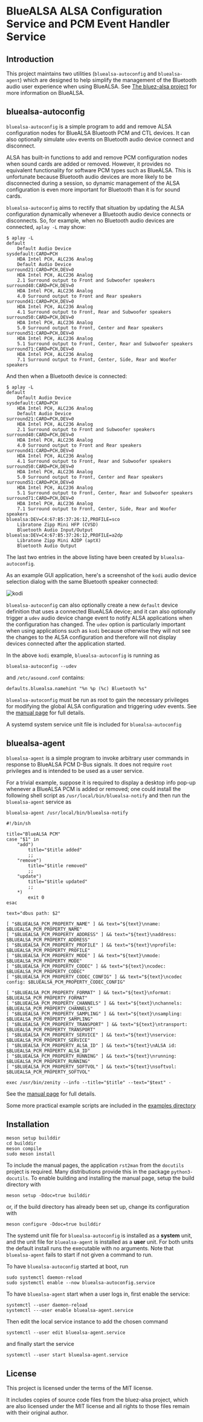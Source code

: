 # BlueALSA ALSA Configuration Service and PCM Event Handler Service

## Introduction

This project maintains two utilities (`bluealsa-autoconfig` and
`bluealsa-agent`) which are designed to help simplify the management of the
Bluetooth audio user experience when using BlueALSA. See
[The bluez-alsa project](https://github.com/arkq/bluez-alsa) for more
information on BlueALSA.

## bluealsa-autoconfig

`bluealsa-autoconfig` is a simple program to add and remove ALSA configuration
nodes for BlueALSA Bluetooth PCM and CTL devices. It can also optionally
simulate `udev` events on Bluetooth audio device connect and disconnect.

ALSA has built-in functions to add and remove PCM configuration nodes when
sound cards are added or removed. However, it provides no equivalent
functionality for software PCM types such as BlueALSA. This is unfortunate
because Bluetooth audio devices are more likely to be disconnected during a
session, so dynamic management of the ALSA configuration is even more important
for Bluetooth than it is for sound cards.

`bluealsa-autoconfig` aims to rectify that situation by updating the ALSA
configuration dynamically whenever a Bluetooth audio device connects or
disconnects. So, for example, when no Bluetooth audio devices are connected,
`aplay -L` may show:
```
$ aplay -L
default
    Default Audio Device
sysdefault:CARD=PCH
    HDA Intel PCH, ALC236 Analog
    Default Audio Device
surround21:CARD=PCH,DEV=0
    HDA Intel PCH, ALC236 Analog
    2.1 Surround output to Front and Subwoofer speakers
surround40:CARD=PCH,DEV=0
    HDA Intel PCH, ALC236 Analog
    4.0 Surround output to Front and Rear speakers
surround41:CARD=PCH,DEV=0
    HDA Intel PCH, ALC236 Analog
    4.1 Surround output to Front, Rear and Subwoofer speakers
surround50:CARD=PCH,DEV=0
    HDA Intel PCH, ALC236 Analog
    5.0 Surround output to Front, Center and Rear speakers
surround51:CARD=PCH,DEV=0
    HDA Intel PCH, ALC236 Analog
    5.1 Surround output to Front, Center, Rear and Subwoofer speakers
surround71:CARD=PCH,DEV=0
    HDA Intel PCH, ALC236 Analog
    7.1 Surround output to Front, Center, Side, Rear and Woofer speakers
```
And then when a Bluetooth device is connected:
```
$ aplay -L
default
    Default Audio Device
sysdefault:CARD=PCH
    HDA Intel PCH, ALC236 Analog
    Default Audio Device
surround21:CARD=PCH,DEV=0
    HDA Intel PCH, ALC236 Analog
    2.1 Surround output to Front and Subwoofer speakers
surround40:CARD=PCH,DEV=0
    HDA Intel PCH, ALC236 Analog
    4.0 Surround output to Front and Rear speakers
surround41:CARD=PCH,DEV=0
    HDA Intel PCH, ALC236 Analog
    4.1 Surround output to Front, Rear and Subwoofer speakers
surround50:CARD=PCH,DEV=0
    HDA Intel PCH, ALC236 Analog
    5.0 Surround output to Front, Center and Rear speakers
surround51:CARD=PCH,DEV=0
    HDA Intel PCH, ALC236 Analog
    5.1 Surround output to Front, Center, Rear and Subwoofer speakers
surround71:CARD=PCH,DEV=0
    HDA Intel PCH, ALC236 Analog
    7.1 Surround output to Front, Center, Side, Rear and Woofer speakers
bluealsa:DEV=C4:67:B5:37:26:12,PROFILE=sco
    Libratone Zipp Mini HFP (CVSD)
    Bluetooth Audio Input/Output
bluealsa:DEV=C4:67:B5:37:26:12,PROFILE=a2dp
    Libratone Zipp Mini A2DP (aptX)
    Bluetooth Audio Output
```

The last two entries in the above listing have been created by
`bluealsa-autoconfig`.

As an example GUI application, here's a screenshot of the `kodi` audio device
selection dialog with the same Bluetooth speaker connected:

![kodi](https://github.com/borine/bluealsa-autoconfig/assets/32966433/83dda446-6c56-4e01-b61a-d158f386a645)

`bluealsa-autoconfig` can also optionally create a new `default` device
definition that uses a connected BlueALSA device; and it can also optionally
trigger a `udev` audio device change event to notify ALSA applications when
the configuration has changed. The `udev` option is particularly important when
using applications such as `kodi` because otherwise they will not see the
changes to the ALSA configuration and therefore will not display devices
connected after the application started.

In the above `kodi` example, `bluealsa-autoconfig` is running as
```
bluealsa-autoconfig --udev
```
and `/etc/asound.conf` contains:
```
defaults.bluealsa.namehint "%n %p (%c) Bluetooth %s"
```

`bluealsa-autoconfig` must be run as root to gain the necessary privileges
for modifying the global ALSA configuration and triggering udev events. See
the [manual page](./bluealsa-autoconfig.8.rst.in) for full details.

A systemd system service unit file is included for `bluealsa-autoconfig`

## bluealsa-agent

`bluealsa-agent` is a simple program to invoke arbitrary user commands in
response to BlueALSA PCM D-Bus signals. It does not require `root` privileges
and is intended to be used as a user service.

For a trivial example, suppose it is required to display a desktop info pop-up
whenever a BlueALSA PCM is added or removed; one could install the following
shell script as `/usr/local/bin/bluealsa-notify` and then run the
`bluealsa-agent` service as
```
bluealsa-agent /usr/local/bin/bluealsa-notify
```

```
#!/bin/sh

title="BlueALSA PCM"
case "$1" in
	"add")
		title="$title added"
		;;
	"remove")
		title="$title removed"
		;;
	"update")
		title="$title updated"
		;;
	*)
		exit 0
esac

text="dbus path: $2"

[ "$BLUEALSA_PCM_PROPERTY_NAME" ] && text="${text}\nname: $BLUEALSA_PCM_PROPERTY_NAME"
[ "$BLUEALSA_PCM_PROPERTY_ADDRESS" ] && text="${text}\naddress: $BLUEALSA_PCM_PROPERTY_ADDRESS"
[ "$BLUEALSA_PCM_PROPERTY_PROFILE" ] && text="${text}\nprofile: $BLUEALSA_PCM_PROPERTY_PROFILE"
[ "$BLUEALSA_PCM_PROPERTY_MODE" ] && text="${text}\nmode: $BLUEALSA_PCM_PROPERTY_MODE"
[ "$BLUEALSA_PCM_PROPERTY_CODEC" ] && text="${text}\ncodec: $BLUEALSA_PCM_PROPERTY_CODEC"
[ "$BLUEALSA_PCM_PROPERTY_CODEC_CONFIG" ] && text="${text}\ncodec config: $BLUEALSA_PCM_PROPERTY_CODEC_CONFIG"

[ "$BLUEALSA_PCM_PROPERTY_FORMAT" ] && text="${text}\nformat: $BLUEALSA_PCM_PROPERTY_FORMAT"
[ "$BLUEALSA_PCM_PROPERTY_CHANNELS" ] && text="${text}\nchannels: $BLUEALSA_PCM_PROPERTY_CHANNELS"
[ "$BLUEALSA_PCM_PROPERTY_SAMPLING" ] && text="${text}\nsampling: $BLUEALSA_PCM_PROPERTY_SAMPLING"
[ "$BLUEALSA_PCM_PROPERTY_TRANSPORT" ] && text="${text}\ntransport: $BLUEALSA_PCM_PROPERTY_TRANSPORT"
[ "$BLUEALSA_PCM_PROPERTY_SERVICE" ] && text="${text}\nservice: $BLUEALSA_PCM_PROPERTY_SERVICE"
[ "$BLUEALSA_PCM_PROPERTY_ALSA_ID" ] && text="${text}\nALSA id: $BLUEALSA_PCM_PROPERTY_ALSA_ID"
[ "$BLUEALSA_PCM_PROPERTY_RUNNING" ] && text="${text}\nrunning: $BLUEALSA_PCM_PROPERTY_RUNNING"
[ "$BLUEALSA_PCM_PROPERTY_SOFTVOL" ] && text="${text}\nsoftvol: $BLUEALSA_PCM_PROPERTY_SOFTVOL"

exec /usr/bin/zenity --info --title="$title" --text="$text" -
```
See the [manual page](./bluealsa-agent.8.rst.in) for full details.

Some more practical example scripts are included in the [examples directory](./examples/examples.md)

## Installation

```
meson setup builddir
cd builddir
meson compile
sudo meson install
```

To include the manual pages, the application `rst2man` from the `docutils` project is required. Many distributions provide this in the package `python3-docutils`. To enable building and installing the manual page, setup the build directory with
```
meson setup -Ddoc=true builddir
```
or, if the build directory has already been set up, change its configuration with
```
meson configure -Ddoc=true builddir
```

The systemd unit file for `bluealsa-autoconfig` is installed as a **system**
unit, and the unit file for `bluealsa-agent` is installed as a **user** unit.
For both units the default install runs the executable with no arguments. Note
that `bluealsa-agent` fails to start if not given a command to run.

To have `bluealsa-autoconfig` started at boot, run
```
sudo systemctl daemon-reload
sudo systemctl enable --now bluealsa-autoconfig.service
```

To have `bluealsa-agent` start when a user logs in, first enable the service:
```
systemctl --user daemon-reload
systemctl ---user enable bluealsa-agent.service
```
Then edit the local service instance to add the chosen command
```
systemctl --user edit bluealsa-agent.service
```
and finally start the service
```
systemctl --user start bluealsa-agent.service
```

## License

This project is licensed under the terms of the MIT license.

It includes copies of source code files from the bluez-alsa project, which are also licensed under the MIT license and all rights to those files remain with their original author.
